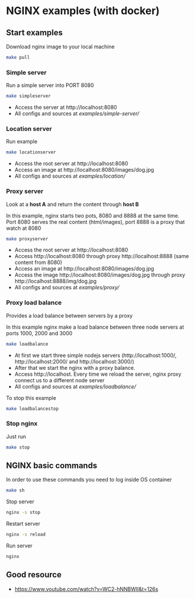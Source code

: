 # NGINX examples (with docker)

## Start examples

Download nginx image to your local machine 

```bash
make pull
```

### Simple server

Run a simple server into PORT 8080

```bash
make simpleserver
```

- Access the server at http://localhost:8080
- All configs and sources at *examples/simple-server/*

### Location server

Run example

```bash
make locationserver
```

- Access the root server at http://localhost:8080
- Access an image at http://localhost:8080/images/dog.jpg
- All configs and sources at *examples/location/*

### Proxy server

Look at a **host A** and return the content through **host B**

In this example, nginx starts two pots, 8080 and 8888 at the same time. Port 8080 serves the real content (html/images), port 8888 is a proxy that watch at 8080

```bash
make proxyserver
```

- Access the root server at http://localhost:8080
- Access http://localhost:8080 through proxy http://localhost:8888 (same content from 8080)
- Access an image at http://localhost:8080/images/dog.jpg
- Access the image http://localhost:8080/images/dog.jpg through proxy http://localhost:8888/img/dog.jpg
- All configs and sources at *examples/proxy/*

### Proxy load balance

Provides a load balance between servers by a proxy

In this example nginx make a load balance between three node servers at ports 1000, 2000 and 3000

```bash
make loadbalance
```

- At first we start three simple nodejs servers (http://localhost:1000/, http://localhost:2000/ and http://localhost:3000/)
- After that we start the nginx with a proxy balance.
- Access http://localhost. Every time we reload the server, nginx proxy connect us to a different node server
- All configs and sources at *examples/loadbalance/*

To stop this example

```bash
make loadbalancestop
```

### Stop nginx

Just run

```bash
make stop
```

## NGINX basic commands

In order to use these commands you need to log inside OS container

```bash
make sh
```

Stop server

```bash
nginx -s stop
```

Restart server

```bash
nginx -s reload
```

Run server

```bash
nginx
```

## Good resource

- https://www.youtube.com/watch?v=WC2-hNNBWII&t=126s